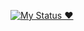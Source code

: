 [![My Status ❤️](https://github-readme-stats.vercel.app/api?username=anuraghazra)](https://github.com/anuraghazra/github-readme-stats)

